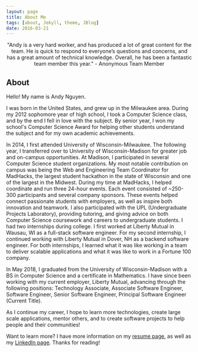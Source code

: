 ```yaml
---
layout: page
title: About Me
tags: [about, Jekyll, theme, JBlog]
date: 2016-03-21
---
```


<center>"Andy is a very hard worker, and has produced a lot of great content for the team. 
He is quick to respond to everyone’s questions and concerns, and has a great amount of technical knowledge. 
Overall, he has been a fantastic team member this year." - Anonymous Team Member</center>

## About

Hello! My name is Andy Nguyen. 

I was born in the United States, and grew up in the Milwaukee area. During my 2012 sophomore year of high school, I took a Computer Science class, and by the end I fell in love with the subject. By senior year, I won my school's Computer Science Award for helping other students understand the subject and for my own academic achievements.

In 2014, I first attended University of Wisconsin-Milwaukee. The following year, I transferred over to University of Wisconsin-Madison for greater job and on-campus opportunities. At Madison, I participated in several Computer Science student organizations. My most notable contribution on campus was being the Web and Engineering Team Coordinator for MadHacks, the largest student hackathon in the state of Wisconsin and one of the largest in the Midwest. During my time at MadHacks, I helped coordinate and run three 24-hour events. Each event consisted of ~250-300 participants and several company sponsors. These events helped connect passionate students with employers, as well as inspire both innovation and teamwork. I also participated with the UPL (Undergraduate Projects Laboratory), providing tutoring, and giving advice on both Computer Science coursework and careers to undergraduate students. I had two internships during college. I first worked at Liberty Mutual in Wausau, WI as a full-stack software engineer. For my second internship, I continued working with Liberty Mutual in Dover, NH as a backend software engineer. For both internships, I learned what it was like working in a team to deliver scalable applications and what it was like to work in a Fortune 100 company.

In May 2018, I graduated from the University of Wisconsin-Madison with a BS in Computer Science and a certificate in Mathematics. I have since been working with my current employer, Liberty Mutual, advancing through the following positions: Technology Associate, Associate Software Engineer, Software Engineer, Senior Software Engineer, Principal Software Engineer (Current Title).

As I continue my career, I hope to learn more technologies, create large scale applications, mentor others, and to create software projects to help people and their communities!

Want to learn more? I have more information on my [resume page](https://andyln.com/resume), as well as my [LinkedIn page](https://www.linkedin.com/in/nguyen-andrew/). Thanks for reading!